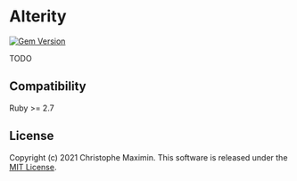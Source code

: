 # Alterity

[![Gem Version](https://badge.fury.io/rb/alterity.svg)](https://badge.fury.io/rb/alterity)

TODO

## Compatibility

Ruby >= 2.7

## License

Copyright (c) 2021 Christophe Maximin. This software is released under the [MIT License](LICENSE.txt).
